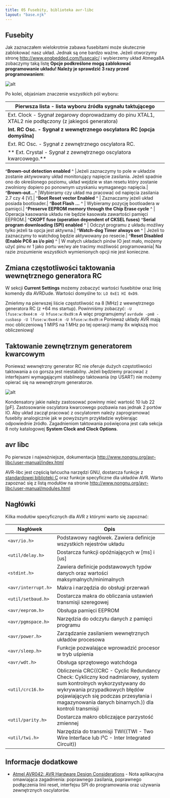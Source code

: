 ```yaml
---
title: 05 Fusebity, biblioteka avr-libc
layout: "base.njk"
---
```


## Fusebity

Jak zaznaczałem wielokrotnie zabawa fusebitami może skutecznie zablokować nasz układ. Jednak są one bardzo ważne. Jeżeli otworzymy stronę <http://www.engbedded.com/fusecalc/> i wybierzemy układ Atmega8A zobaczymy taką listę **Opcje podkreślone mogą zablokować programowanie układu! Należy je sprawdzić 3 razy przed programowaniem**:

![alt](/projects/avrc/media/fusebits.jpg)

Po kolei, objaśniam znaczenie wszystkich pól wyboru:

| Pierwsza lista - lista wyboru źródła sygnału taktującego |
| --- |
|Ext. Clock - Sygnał zegarowy doprowadzamy do pinu XTAL1, XTAL2 nie podłączony (z jakiegoś generatora)|
|**Int. RC Osc. - Sygnał z wewnętrznego oscylatora RC [opcja domyślna]**|
|Ext. RC Osc. - Sygnał z zewnętrznego oscylatora RC.|
|** Ext. Crystal - Sygnał z zewnętrznego oscylatora kwarcowego.**|
^__Brown-out detection enabled__ ^
|Jeżeli zaznaczymy to pole w układzie zostanie aktywowany układ monitorujący napięcie zasilania. Jeżeli spadnie ono do określonego poziomu, układ wejdzie w stan resetu który zostanie zwolniony dopiero po ponownym uzyskaniu wymaganego napięcia.|
^__Brown-out...__^
|Wybieramy czy układ ma pracować od napięcia zasilania 2.7 czy 4 [V].|
^__Boot Reset vector Enabled__ ^
| Zaznaczamy jeżeli układ posiada bootloader.|
^__Boot Flash ...__ ^
| Wybieramy pozycję bootloadera w pamięci.|
^__Preserve EEPROM memory through the Chip Erase cycle__ ^
| Operacja kasowania układu nie będzie kasowała zawartości pamięci EEPROM.|
^__CKOPT fuse (operation dependent of CKSEL fuses)__
^__Serial program downloading (SPI) enabled__ ^
| Odczyt programu z układu możliwy tylko jeżeli ta opcja jest aktywna.|
^__Watch-dog Timer always on__ ^
| Jeżeli to zaznaczymy to watchdog będzie aktywowany po resecie.|
^__Reset Disabled (Enable PC6 as i/o pin)__ ^
| W małych układach pinów IO jest mało, możemy użyć pinu nr 1 jako portu we/wy ale tracimy możliwość programowania|
Na razie zrozumienie wszystkich wymienionych opcji nie jest konieczne.

## Zmiana częstotliwości taktowania wewnętrznego generatora RC

W sekcji __Current Settings__ możemy zobaczyć wartości fusebitów oraz linię komendy dla AVRDude. Wartości domyślne to: `LO 0xE1 HI 0xD9`.

Zmieńmy na pierwszej liście częstotliwość na 8 [MHz] z wewnętrznego generatora RC (z +64 ms startup). Powinniśmy zobaczyć: `-U lfuse:w:0xe4:m -U hfuse:w:0xd9:m` A więc programujemy! `avrdude -pm8 -cusbasp -U lfuse:w:0xe4:m -U hfuse:w:0xd9:m` Ponieważ układy AVR mają moc obliczeniową 1 MIPS na 1 MHz po tej operacji mamy 8x większą moc obliczeniową! 

## Taktowanie zewnętrznym generatorem kwarcowym

Ponieważ wewnętrzny generator RC nie oferuje dużych częstotliwości taktowania a co gorsza jest niestabilny. Jeżeli będziemy pracować z interfejsami wymagającymi stabilnego taktowania (np USART) nie możemy opierać się na wewnętrznym generatorze.

![alt](/projects/avrc/media/cap_quartz.jpg)

Kondensatory jakie należy zastosować powinny mieć wartość 10 lub 22 [pF]. Zastosowanie oscylatora kwarcowego pozbawia nas jednak 2 portów IO. Aby układ zaczął pracować z oscylatorem należy zaprogramować fusebity analogicznie jak w powyższym przykładzie wybierając odpowiednie źródło. Zagadnieniom taktowania poświęcona jest cała sekcja 8 noty katalogowej __System Clock and Clock Options__. 

## avr libc

Po pierwsze i najważniejsze, dokumentacja <http://www.nongnu.org/avr-libc/user-manual/index.html>

AVR-libc jest częścią łańcucha narzędzi GNU, dostarcza funkcje z [standardowej biblioteki C](https://en.wikipedia.org/wiki/C_standard_library) oraz funkcje specyficzne dla układów AVR. Warto zapoznać się z listą modułów na stronie <http://www.nongnu.org/avr-libc/user-manual/modules.html>

## Nagłówki

Kilka modułów specyficznych dla AVR z którymi warto się zapoznać:

| Nagłówek | Opis |
| --- | --- |
| `<avr/io.h>` | Podstawowy nagłówek. Zawiera definicje wszystkich rejestrów układu |
| `<util/delay.h>` | Dostarcza funkcji opóźniających w [ms] i [us] |
| `<stdint.h>` | Zawiera definicje podstawowych typów danych oraz wartości maksymalnych/minimalnych |
| `<avr/interrupt.h>` | Makra i narzędzia do obsługi przerwań |
| `<util/setbaud.h>` | Dostarcza makra do obliczania ustawień transmisji szeregowej |
| `<avr/eeprom.h>` | Obsługa pamięci EEPROM |
| `<avr/pgmspace.h>` | Narzędzia do odczytu danych z pamięci programu |
| `<avr/power.h>` | Zarządzanie zasilaniem wewnętrznych układów procesowa  |
| `<avr/sleep.h>` | Funkcje pozwalające wprowadzić procesor w tryb uśpienia |
| `<avr/wdt.h>` | Obsługa sprzętowego watchdoga |
| `<util/crc16.h>` | Obliczenia CRC((CRC - Cyclic Redundancy Check: Cykliczny kod nadmiarowy, system sum kontrolnych wykorzystywany do wykrywania przypadkowych błędów pojawiających się podczas przesyłania i magazynowania danych binarnych.)) dla kontroli transmisji |
| `<util/parity.h>` | Dostarcza makro obliczające parzystość zmiennej |
| `<util/twi.h>` | Narzędzia do transmisji TWI((TWI - Two Wire Interface lub I²C - Inter Integrated Circuit)) |

## Informacje dodatkowe

* [Atmel AVR042: AVR Hardware Design Considerations](https://ww1.microchip.com/downloads/en/appnotes/atmel-2521-avr-hardware-design-considerations_applicationnote_avr042.pdf) - Nota aplikacyjna omawiająca zagadnienia: poprawnego zasilania, poprawnego podłączenia linii reset, interfejsu SPI do programowania oraz używania zewnętrznych oscylatorów.  
